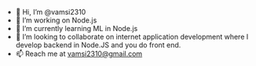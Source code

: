 - 👋 Hi, I’m @vamsi2310
- 👀 I’m working on Node.js
- 🌱 I’m currently learning ML in Node.js
- 💞️ I’m looking to collaborate on internet application development where I develop backend in Node.JS and you do front end.
- 📫 Reach me at vamsi2310@gmail.com

<!---
vamsi2310/vamsi2310 is a ✨ special ✨ repository because its `README.md` (this file) appears on your GitHub profile.
You can click the Preview link to take a look at your changes.
--->
